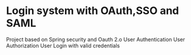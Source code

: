 # Login system with OAuth,SSO and SAML 
Project based on Spring security and Oauth 2.o
User Authentication 
User Authorization
User Login with valid credentials


